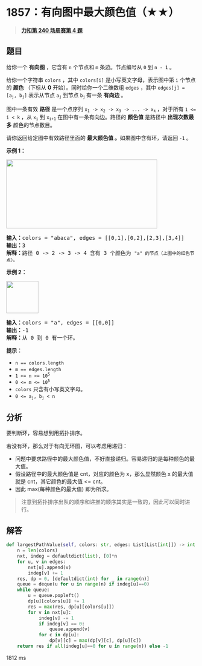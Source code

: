 # 1857：有向图中最大颜色值（★★）


> <u>**[力扣第 240 场周赛第 4 题](https://leetcode.cn/problems/largest-color-value-in-a-directed-graph/)**</u>

## 题目

<p>给你一个 <strong>有向图</strong> ，它含有 <code>n</code> 个节点和 <code>m</code> 条边。节点编号从 <code>0</code> 到 <code>n - 1</code> 。</p>

<p>给你一个字符串 <code>colors</code> ，其中 <code>colors[i]</code> 是小写英文字母，表示图中第 <code>i</code> 个节点的 <b>颜色</b> （下标从 <strong>0</strong> 开始）。同时给你一个二维数组 <code>edges</code> ，其中 <code>edges[j] = [a<sub>j</sub>, b<sub>j</sub>]</code> 表示从节点 <code>a<sub>j</sub></code> 到节点 <code>b<sub>j</sub></code><sub> </sub>有一条 <strong>有向边</strong> 。</p>

<p>图中一条有效 <strong>路径</strong> 是一个点序列 <code>x<sub>1</sub> -&gt; x<sub>2</sub> -&gt; x<sub>3</sub> -&gt; ... -&gt; x<sub>k</sub></code> ，对于所有 <code>1 &lt;= i &lt; k</code> ，从 <code>x<sub>i</sub></code> 到 <code>x<sub>i+1</sub></code> 在图中有一条有向边。路径的 <strong>颜色值</strong> 是路径中 <strong>出现次数最多</strong> 颜色的节点数目。</p>

<p>请你返回给定图中有效路径里面的 <strong>最大颜色值</strong><strong> 。</strong>如果图中含有环，请返回 <code>-1</code> 。</p>



<p><strong>示例 1：</strong></p>

<p><img alt="" src="https://assets.leetcode.com/uploads/2021/04/21/leet1.png" style="width: 400px; height: 182px;"></p>

<pre><b>输入：</b>colors = "abaca", edges = [[0,1],[0,2],[2,3],[3,4]]
<b>输出：</b>3
<b>解释：</b>路径 0 -&gt; 2 -&gt; 3 -&gt; 4 含有 3 个颜色为 <code>"a" 的节点（上图中的红色节点）。</code>
</pre>

<p><strong>示例 2：</strong></p>

<p><img alt="" src="https://assets.leetcode.com/uploads/2021/04/21/leet2.png" style="width: 85px; height: 85px;"></p>

<pre><b>输入：</b>colors = "a", edges = [[0,0]]
<b>输出：</b>-1
<b>解释：</b>从 0 到 0 有一个环。
</pre>



<p><strong>提示：</strong></p>

<ul>
<li><code>n == colors.length</code></li>
<li><code>m == edges.length</code></li>
<li><code>1 &lt;= n &lt;= 10<sup>5</sup></code></li>
<li><code>0 &lt;= m &lt;= 10<sup>5</sup></code></li>
<li><code>colors</code> 只含有小写英文字母。</li>
<li><code>0 &lt;= a<sub>j</sub>, b<sub>j</sub> &lt; n</code></li>
</ul>


## 分析

要判断环，容易想到用拓扑排序。

若没有环，那么对于有向无环图，可以考虑用递归：
- 问题中要求路径中的最大颜色值，不好直接递归。容易递归的是每种颜色的最大值。
- 假设路径中的最大颜色值是 cnt，对应的颜色为 x，那么显然颜色 x 的最大值就是 cnt，其它颜色的最大值 <= cnt。
- 因此 max(每种颜色的最大值) 即为所求。

> 注意到拓扑排序出队的顺序和递推的顺序其实是一致的，因此可以同时进行。

## 解答

```python
def largestPathValue(self, colors: str, edges: List[List[int]]) -> int:
    n = len(colors)
    nxt, indeg = defaultdict(list), [0]*n
    for u, v in edges:
        nxt[u].append(v)
        indeg[v] += 1
    res, dp = 0, [defaultdict(int) for _ in range(n)]
    queue = deque(u for u in range(n) if indeg[u]==0)
    while queue:
        u = queue.popleft()
        dp[u][colors[u]] += 1
        res = max(res, dp[u][colors[u]])
        for v in nxt[u]:
            indeg[v] -= 1
            if indeg[v] == 0:
                queue.append(v)
            for c in dp[u]:
                dp[v][c] = max(dp[v][c], dp[u][c])
    return res if all(indeg[u]==0 for u in range(n)) else -1
```
1812 ms


